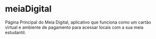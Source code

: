 # meiaDigital
Página Principal do Meia Digital, aplicativo que funciona como um cartão virtual e ambiente de pagamento para acessar locais com a sua meia estudantil.
